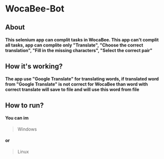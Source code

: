 # WocaBee-Bot

## About
#### This selenium app can complit tasks in WocaBee. This app can't complit all tasks, app can complite only "Translate", "Choose the correct translation", "Fill in the missing characters", "Select the correct pair"

## How it's working?
#### The app use "Google Translate" for translating words, if translated word from "Google Translate" is not correct for WocaBee than word with correct translate will save to file and will use this word from file

## How to run?
#### You can im 
> Windows
#### or
> Linux
